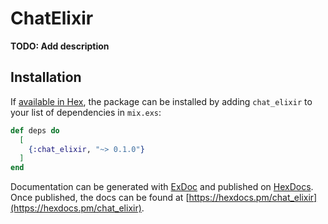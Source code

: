 # ChatElixir

**TODO: Add description**

## Installation

If [available in Hex](https://hex.pm/docs/publish), the package can be installed
by adding `chat_elixir` to your list of dependencies in `mix.exs`:

```elixir
def deps do
  [
    {:chat_elixir, "~> 0.1.0"}
  ]
end
```

Documentation can be generated with [ExDoc](https://github.com/elixir-lang/ex_doc)
and published on [HexDocs](https://hexdocs.pm). Once published, the docs can
be found at [https://hexdocs.pm/chat_elixir](https://hexdocs.pm/chat_elixir).


